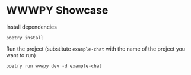 # WWWPY Showcase

Install dependencies
```shell
poetry install
```

Run the project (substitute `example-chat` with the name of the project you want to run)
```shell
poetry run wwwpy dev -d example-chat
```